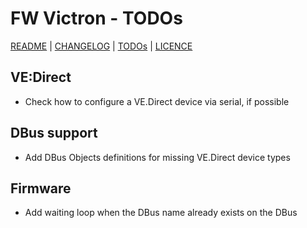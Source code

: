 # FW Victron - TODOs

[README](README.md) | [CHANGELOG](CHANGELOG.md) | [TODOs](TODOs.md) | [LICENCE](LICENCE.md)


## VE:Direct

* Check how to configure a VE.Direct device via serial, if possible


## DBus support

* Add DBus Objects definitions for missing VE.Direct device types


## Firmware

* Add waiting loop when the DBus name already exists on the DBus
